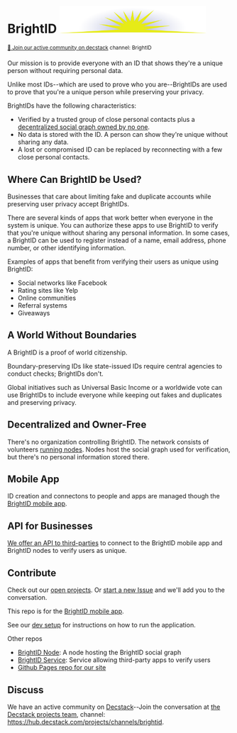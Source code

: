 # BrightID <img width="330px" src="images/logo.svg"/>
<sup>[💬 Join our active community on decstack](https://hub.decstack.com/signup_user_complete/?id=wutow3kb6bda5bhptir6aapyfh) channel: BrightID</sup>

Our mission is to provide everyone with an ID that shows they're a unique person without requiring personal data.

Unlike most IDs--which are used to prove who you are--BrightIDs are used to prove that you're a unique person while preserving your privacy.

BrightIDs have the following characteristics:
* Verified by a trusted group of close personal contacts plus a [decentralized social graph owned by no one](#decentralized-and-owner-free).
* No data is stored with the ID.  A person can show they're unique without sharing any data.
* A lost or compromised ID can be replaced by reconnecting with a few close personal contacts.

## Where Can BrightID be Used?
Businesses that care about limiting fake and duplicate accounts while preserving user privacy accept BrightIDs.

There are several kinds of apps that work better when everyone in the system is unique.  You can authorize these apps to use BrightID to verify that you're unique without sharing any personal information.  In some cases, a BrightID can be used to register instead of a name, email address, phone number, or other identifying information.

Examples of apps that benefit from verifying their users as unique using BrightID:
* Social networks like Facebook
* Rating sites like Yelp
* Online communities
* Referral systems
* Giveaways

## A World Without Boundaries

A BrightID is a proof of world citizenship.  

Boundary-preserving IDs like state-issued IDs require central agencies to conduct checks; BrightIDs don't.

Global initiatives such as Universal Basic Income or a worldwide vote can use BrightIDs to include everyone while keeping out fakes and duplicates and preserving privacy.

## Decentralized and Owner-Free

There's no organization controlling BrightID. The network consists of volunteers [running nodes](https://github.com/BrightID/BrightID-Node).  Nodes host the social graph used for verification, but there's no personal information stored there.

## Mobile App

ID creation and connectons to people and apps are managed though the [BrightID mobile app](https://github.com/BrightID/BrightID/wiki/BrightID-Mobile).

## API for Businesses

[We offer an API to third-parties](https://github.com/BrightID/BrightID-API) to connect to the BrightID mobile app and BrightID nodes to verify users as unique.

## Contribute

Check out our [open projects](https://github.com/orgs/BrightID/projects).  Or [start a new Issue](https://github.com/BrightID/BrightID/issues) and we'll add you to the conversation.

This repo is for the [BrightID mobile app](https://github.com/BrightID/BrightID/wiki/BrightID-Mobile).

See our [dev setup](https://github.com/BrightID/BrightID/wiki/Development-Guide) for instructions on how to run the application.

Other repos
* [BrightID Node](https://github.com/BrightID/BrightID-Node): A node hosting the BrightID social graph
* [BrightID Service](https://github.com/BrightID/BrightID-Service): Service allowing third-party apps to verify users
* [Github Pages repo for our site](https://github.com/BrightID/BrightID.github.io)

## Discuss

We have an active community on [Decstack](http://decstack.com/)--Join the conversation at [the Decstack projects team](https://hub.decstack.com/signup_user_complete/?id=wutow3kb6bda5bhptir6aapyfh), channel: https://hub.decstack.com/projects/channels/brightid.
